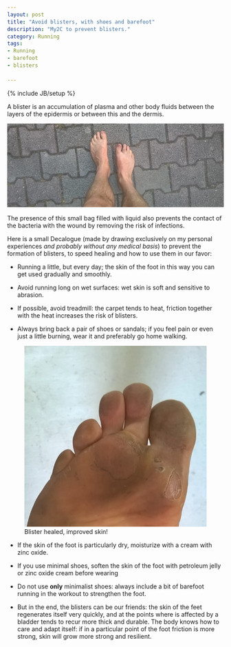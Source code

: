 ```yaml
---
layout: post
title: "Avoid blisters, with shoes and barefoot"
description: "My2C to prevent blisters."
category: Running
tags: 
- Running
- barefoot
- blisters

---
```

{% include JB/setup %}

A blister is an accumulation of plasma and other body fluids between the layers of the epidermis or between this and the dermis.

![Barefoot Runner](/running/images/barefoot_1.jpg)
<!-- more -->

The presence of this small bag filled with liquid also prevents the contact of the bacteria with the wound by removing the risk of infections.

Here is a small Decalogue (made by drawing exclusively on my personal experiences *and probably without any medical basis*) to prevent the formation of blisters, to speed healing and how to use them in our favor:

- Running a little, but every day; the skin of the foot in this way you can get used gradually and smoothly.

- Avoid running long on wet surfaces: wet skin is soft and sensitive to abrasion.

- If possible, avoid treadmill: the carpet tends to heat, friction together with the heat increases the risk of blisters.

- Always bring back a pair of shoes or sandals; if you feel pain or even just a little burning, wear it and preferably go home walking.

<figure>
  <img src="/running/images/barefoot_2.jpg" alt="Sole">
  <figcaption>Blister healed, improved skin!</figcaption>
</figure>

- If the skin of the foot is particularly dry, moisturize with a cream with zinc oxide.

- If you use minimal shoes, soften the skin of the foot with petroleum jelly or zinc oxide cream before wearing

- Do not use **only** minimalist shoes: always include a bit of barefoot running in the workout to strengthen the foot.

- But in the end, the blisters can be our friends: the skin of the feet regenerates itself very quickly, and at the points where is affected by a bladder tends to recur more thick and durable. 
The body knows how to care and adapt itself: if in a particular point of the foot friction is more strong, skin will grow more strong and resilient.
